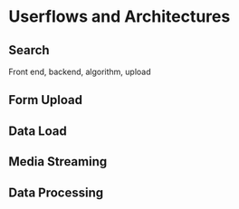 # Userflows and Architectures

## Search
Front end, backend, algorithm, upload

## Form Upload

## Data Load

## Media Streaming

## Data Processing

